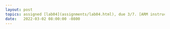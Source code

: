 ```yaml
---
layout: post
topics: assigned [lab04](assignments/lab04.html), due 3/7. [ARM instruction set manual](https://drive.google.com/file/d/1XfviCcmE5vNLZ1yHHXnWLrx1wS_uZAdm/view?usp=sharing)
date:   2022-03-02 08:00:00 -0800
---
```

